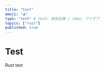 ```yaml
---
title: "test"
emoji: "⛳"
type: "tech" # tech: 技術記事 / idea: アイデア
topics: ["rust"]
published: true
---
```


# Test
Rust test